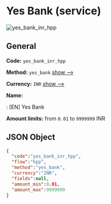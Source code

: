 
# Yes Bank (service) 
![yes_bank_inr_hpp](https://static.openfintech.io/payment_methods/yes_bank_inr_hpp/logo.svg?w=400&c=v0.59.26#w200)  

## General 
 
**Code:** `yes_bank_inr_hpp` 
 
**Method:** `yes_bank` 
 [show -->](/payment-methods/yes_bank/) 
 
**Currency:** `INR` [show -->](/currencies/INR/) 
 
**Name:** 
 
:	[EN] Yes Bank 
 
**Amount limits:** from `0.01` to `9999999` INR 

## JSON Object 

```json
{
  "code":"yes_bank_inr_hpp",
  "flow":"hpp",
  "method":"yes_bank",
  "currency":"INR",
  "fields":null,
  "amount_min":0.01,
  "amount_max":9999999
}
```  
